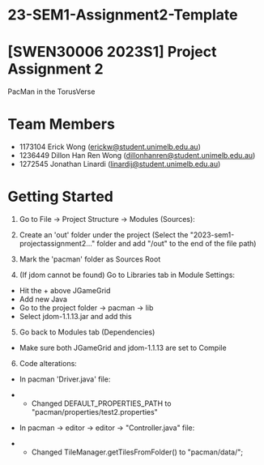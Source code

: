 # 23-SEM1-Assignment2-Template

# [SWEN30006 2023S1] Project Assignment 2
PacMan in the TorusVerse 
# Team Members
- 1173104 Erick Wong (<erickw@student.unimelb.edu.au>)
- 1236449 Dillon Han Ren Wong (<dillonhanren@student.unimelb.edu.au>)
- 1272545 Jonathan Linardi (<linardij@student.unimelb.edu.au>)

# Getting Started 

1. Go to File -> Project Structure -> Modules (Sources):

2. Create an 'out' folder under the project (Select the "2023-sem1-projectassignment2..." folder and add "/out" to the end of the file path)

3. Mark the 'pacman' folder as Sources Root

4. (If jdom cannot be found) Go to Libraries tab in Module Settings: 
- Hit the + above JGameGrid
- Add new Java
- Go to the project folder -> pacman -> lib
- Select jdom-1.1.13.jar and add this 

5. Go back to Modules tab (Dependencies)
- Make sure both JGameGrid and jdom-1.1.13 are set to Compile

6. Code alterations:
- In pacman 'Driver.java' file: 
- - Changed DEFAULT_PROPERTIES_PATH to "pacman/properties/test2.properties" 

- In pacman -> editor -> editor -> "Controller.java" file: 
- - Changed TileManager.getTilesFromFolder() to "pacman/data/";
